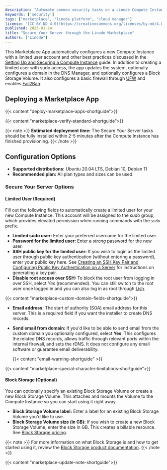 ```yaml
---
description: "Automate common security tasks on a Linode Compute Instance by using the Secure Your Server Marketplace App."
keywords: ['security']
tags: ["marketplace", "linode platform", "cloud manager"]
license: '[CC BY-ND 4.0](https://creativecommons.org/licenses/by-nd/4.0)'
published: 2023-01-24
title: "Secure Your Server through the Linode Marketplace"
authors: ["Linode"]
---
```


This Marketplace App automatically configures a new Compute Instance with a limited user account and other best practices discussed in the [Setting Up and Securing a Compute Instance](/docs/products/compute/compute-instances/guides/set-up-and-secure/) guide. In addition to creating a limited user with sudo access, the app updates the system, optionally configures a domain in the DNS Manager, and optionally configures a Block Storage Volume. It also configures a basic firewall through [UFW](/docs/guides/configure-firewall-with-ufw/) and enables [Fail2Ban](/docs/guides/using-fail2ban-to-secure-your-server-a-tutorial/).

## Deploying a Marketplace App

{{< content "deploy-marketplace-apps-shortguide">}}

{{< content "marketplace-verify-standard-shortguide">}}

{{< note >}}
**Estimated deployment time:** The Secure Your Server tasks should be fully installed within 2-5 minutes after the Compute Instance has finished provisioning.
{{< /note >}}

## Configuration Options

- **Supported distributions:** Ubuntu 20.04 LTS, Debian 10, Debian 11
- **Recommended plan:** All plan types and sizes can be used.

### Secure Your Server Options

#### Limited User (Required)

Fill out the following fields to automatically create a limited user for your new Compute Instance. This account will be assigned to the *sudo* group, which provides elevated permission when running commands with the `sudo` prefix.

- **Limited sudo user:** Enter your preferred username for the limited user.
- **Password for the limited user:** Enter a *strong* password for the new user.
- **SSH public key for the limited user:** If you wish to login as the limited user through public key authentication (without entering a password), enter your public key here. See [Creating an SSH Key Pair and Configuring Public Key Authentication on a Server](/docs/guides/use-public-key-authentication-with-ssh/) for instructions on generating a key pair.
- **Disable root access over SSH:** To block the root user from logging in over SSH, select *Yes* (recommended). You can still switch to the root user once logged in and you can also log in as root through [Lish](/docs/products/compute/compute-instances/guides/lish/).

{{< content "marketplace-custom-domain-fields-shortguide">}}

- **Email address:** The start of authority (SOA) email address for this server. This is a required field if you want the installer to create DNS records.
- **Send email from domain:** If you'd like to be able to send email from the custom domain you optionally configured, select **Yes**. This configures the related DNS records, allows traffic through relevant ports within the internal firewall, and sets the rDNS. It does not configure any email software or guarantee email deliverability.

    {{< content "email-warning-shortguide" >}}

{{< content "marketplace-special-character-limitations-shortguide">}}

#### Block Storage (Optional)

You can optionally specify an existing Block Storage Volume or create a new Block Storage Volume. This attaches and mounts the Volume to the Compute Instance so you can start using it right away.

- **Block Storage Volume label:** Enter a label for an existing Block Storage Volume you'd like to use.
- **Block Storage Volume size (in GB):** If you wish to create a new Block Storage Volume, enter the size in GB. This creates a billable resource. See [Block Storage pricing](/docs/products/storage/block-storage/#plans-and-pricing).

{{< note >}}
For more information on what Block Storage is and how to get started using it, review the [Block Storage product documentation](/docs/products/storage/block-storage/).
{{< /note >}}

{{< content "marketplace-update-note-shortguide">}}